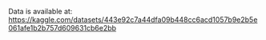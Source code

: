 Data is available at: https://kaggle.com/datasets/443e92c7a44dfa09b448cc6acd1057b9e2b5e061afe1b2b757d609631cb6e2bb
